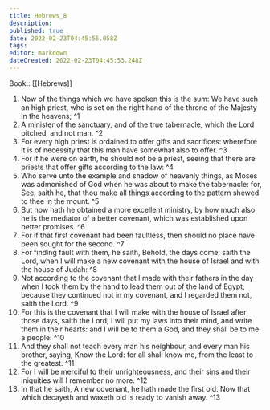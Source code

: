 ```yaml
---
title: Hebrews_8
description: 
published: true
date: 2022-02-23T04:45:55.058Z
tags: 
editor: markdown
dateCreated: 2022-02-23T04:45:53.248Z
---
```


 Book:: [[Hebrews]]
 1. Now of the things which we have spoken this is the sum: We have such an high priest, who is set on the right hand of the throne of the Majesty in the heavens; ^1
 2. A minister of the sanctuary, and of the true tabernacle, which the Lord pitched, and not man. ^2
 3. For every high priest is ordained to offer gifts and sacrifices: wherefore it is of necessity that this man have somewhat also to offer. ^3
 4. For if he were on earth, he should not be a priest, seeing that there are priests that offer gifts according to the law: ^4
 5. Who serve unto the example and shadow of heavenly things, as Moses was admonished of God when he was about to make the tabernacle: for, See, saith he, that thou make all things according to the pattern shewed to thee in the mount. ^5
 6. But now hath he obtained a more excellent ministry, by how much also he is the mediator of a better covenant, which was established upon better promises. ^6
 7. For if that first covenant had been faultless, then should no place have been sought for the second. ^7
 8. For finding fault with them, he saith, Behold, the days come, saith the Lord, when I will make a new covenant with the house of Israel and with the house of Judah: ^8
 9. Not according to the covenant that I made with their fathers in the day when I took them by the hand to lead them out of the land of Egypt; because they continued not in my covenant, and I regarded them not, saith the Lord. ^9
 10. For this is the covenant that I will make with the house of Israel after those days, saith the Lord; I will put my laws into their mind, and write them in their hearts: and I will be to them a God, and they shall be to me a people: ^10
 11. And they shall not teach every man his neighbour, and every man his brother, saying, Know the Lord: for all shall know me, from the least to the greatest. ^11
 12. For I will be merciful to their unrighteousness, and their sins and their iniquities will I remember no more. ^12
 13. In that he saith, A new covenant, he hath made the first old. Now that which decayeth and waxeth old is ready to vanish away. ^13
